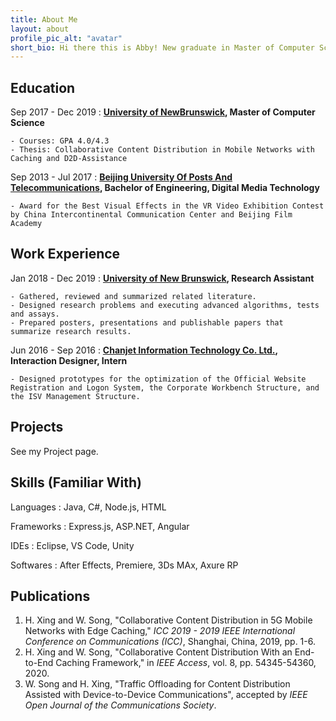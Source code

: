 ```yaml
---
title: About Me
layout: about
profile_pic_alt: "avatar"
short_bio: Hi there this is Abby! New graduate in Master of Computer Science with background in studying mobile networks and communications. Not only passionate with coding, but also loving art, cooking, and ASMR.
---
```


Education
---------

Sep 2017 - Dec 2019
:   **[University of NewBrunswick](https://www.unb.ca/), Master of Computer Science**

    - Courses: GPA 4.0/4.3
    - Thesis: Collaborative Content Distribution in Mobile Networks with Caching and D2D-Assistance

Sep 2013 - Jul 2017
:   **[Beijing University Of Posts And Telecommunications](https://en.wikipedia.org/wiki/Beijing_University_of_Posts_and_Telecommunications), Bachelor of Engineering, Digital Media Technology**

    - Award for the Best Visual Effects in the VR Video Exhibition Contest by China Intercontinental Communication Center and Beijing Film Academy

Work Experience
---------------

Jan 2018 - Dec 2019
:   **[University of New Brunswick](https://www.unb.ca/), Research Assistant**

    - Gathered, reviewed and summarized related literature.
    - Designed research problems and executing advanced algorithms, tests and assays.
    - Prepared posters, presentations and publishable papers that summarize research results.

Jun 2016 - Sep 2016
:   **[Chanjet Information Technology Co. Ltd.](https://www.linkedin.com/company/chanjet-information-technology-co-ltd-/about/), Interaction Designer, Intern**

    - Designed prototypes for the optimization of the Official Website Registration and Logon System, the Corporate Workbench Structure, and the ISV Management Structure.

Projects
--------

See my Project page.

Skills (Familiar With)
----------------------

Languages
:   Java, C#, Node.js, HTML

Frameworks
:	Express.js, ASP.NET, Angular

IDEs
:	Eclipse, VS Code, Unity

Softwares
:	After Effects, Premiere, 3Ds MAx, Axure RP

Publications
------------

1. H. Xing and W. Song, "Collaborative Content Distribution in 5G Mobile Networks with Edge Caching," *ICC 2019 - 2019 IEEE International Conference on Communications (ICC)*, Shanghai, China, 2019, pp. 1-6.  
2. H. Xing and W. Song, "Collaborative Content Distribution With an End-to-End Caching Framework," in *IEEE Access*, vol. 8, pp. 54345-54360, 2020.
3. W. Song and H. Xing, "Traffic Offloading for Content Distribution Assisted with Device-to-Device Communications", accepted by *IEEE Open Journal of the Communications Society*.